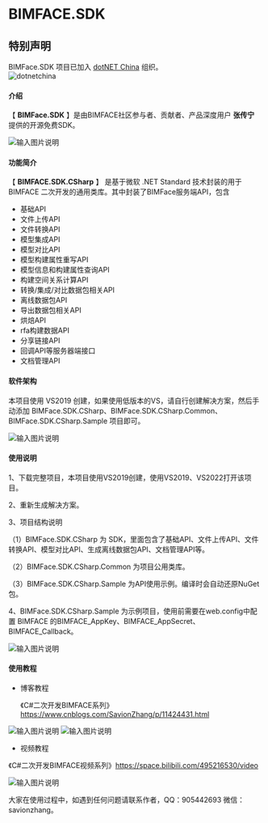 # BIMFACE.SDK

## 特别声明

BIMFace.SDK 项目已加入 [dotNET China](https://gitee.com/dotnetchina)  组织。<br/>
![dotnetchina](https://images.gitee.com/uploads/images/2021/0324/120117_2da9922c_416720.png "132645_21007ea0_974299.png")

#### 介绍
【 **BIMFace.SDK** 】是由BIMFACE社区参与者、贡献者、产品深度用户  **张传宁**  提供的开源免费SDK。

![输入图片说明](https://images.gitee.com/uploads/images/2021/0625/115613_095f6cd4_1273526.jpeg "24.jpg")

#### 功能简介

【 **BIMFACE.SDK.CSharp** 】 是基于微软 .NET Standard 技术封装的用于 BIMFACE 二次开发的通用类库。其中封装了BIMFace服务端API，包含

- 基础API
- 文件上传API
- 文件转换API
- 模型集成API
- 模型对比API
- 模型构建属性重写API
- 模型信息和构建属性查询API
- 构建空间关系计算API
- 转换/集成/对比数据包相关API
- 离线数据包API
- 导出数据包相关API
- 烘焙API
- rfa构建数据API
- 分享链接API
- 回调API等服务器端接口
- 文档管理API

#### 软件架构
本项目使用 VS2019 创建，如果使用低版本的VS，请自行创建解决方案，然后手动添加 BIMFace.SDK.CSharp、BIMFace.SDK.CSharp.Common、BIMFace.SDK.CSharp.Sample 项目即可。

![输入图片说明](https://images.gitee.com/uploads/images/2021/0722/105216_c142ea10_1273526.jpeg "22.jpg")


#### 使用说明

1、下载完整项目，本项目使用VS2019创建，使用VS2019、VS2022打开该项目。

2、重新生成解决方案。 

3、项目结构说明 

（1）BIMFace.SDK.CSharp 为 SDK，里面包含了基础API、文件上传API、文件转换API、模型对比API、生成离线数据包API、文档管理API等。 

（2）BIMFace.SDK.CSharp.Common 为项目公用类库。 

（3）BIMFace.SDK.CSharp.Sample 为API使用示例。编译时会自动还原NuGet包。

4、BIMFace.SDK.CSharp.Sample 为示例项目，使用前需要在web.config中配置 BIMFACE 的BIMFACE_AppKey、BIMFACE_AppSecret、BIMFACE_Callback。

![输入图片说明](https://images.gitee.com/uploads/images/2021/0625/115647_f1a87fcd_1273526.jpeg "13.jpg")

#### 使用教程

- 博客教程

  《C#二次开发BIMFACE系列》https://www.cnblogs.com/SavionZhang/p/11424431.html

 ![输入图片说明](https://images.gitee.com/uploads/images/2021/0625/115700_33fdbaa6_1273526.png "BIMFace 使用教程1.png")
![输入图片说明](https://images.gitee.com/uploads/images/2021/0625/115707_aa7fbe37_1273526.png "BIMFace 使用教程2.png")

- 视频教程

《C#二次开发BIMFACE视频系列》https://space.bilibili.com/495216530/video

![输入图片说明](https://images.gitee.com/uploads/images/2021/0625/115720_85ecf0bc_1273526.jpeg "23.jpg")

大家在使用过程中，如遇到任何问题请联系作者，QQ：905442693 微信：savionzhang。